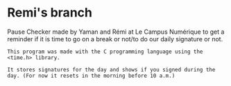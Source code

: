# Remi's branch

Pause Checker made by Yaman and Rémi at Le Campus Numérique to get a reminder if it is time to go on a break or not/to do our daily signature or not.

```
This program was made with the C programming language using the <time.h> library.

It stores signatures for the day and shows if you signed during the day. (For now it resets in the morning before 10 a.m.)
```
